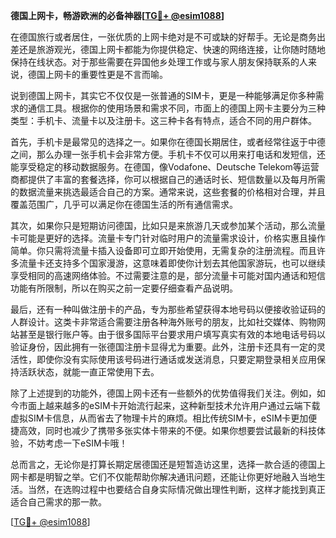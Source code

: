 **德国上网卡，畅游欧洲的必备神器[[TG💪+ @esim1088](https://t.me/s/esim1088)]**

在德国旅行或者居住，一张优质的上网卡绝对是不可或缺的好帮手。无论是商务出差还是旅游观光，德国上网卡都能为你提供稳定、快速的网络连接，让你随时随地保持在线状态。对于那些需要在异国他乡处理工作或与家人朋友保持联系的人来说，德国上网卡的重要性更是不言而喻。

说到德国上网卡，其实它不仅仅是一张普通的SIM卡，更是一种能够满足你多种需求的通信工具。根据你的使用场景和需求不同，市面上的德国上网卡主要分为三种类型：手机卡、流量卡以及注册卡。这三种卡各有特点，适合不同的用户群体。

首先，手机卡是最常见的选择之一。如果你在德国长期居住，或者经常往返于中德之间，那么办理一张手机卡会非常方便。手机卡不仅可以用来打电话和发短信，还能享受稳定的移动数据服务。在德国，像Vodafone、Deutsche Telekom等运营商都提供了丰富的套餐选择，你可以根据自己的通话时长、短信数量以及每月所需的数据流量来挑选最适合自己的方案。通常来说，这些套餐的价格相对合理，并且覆盖范围广，几乎可以满足你在德国生活的所有通信需求。

其次，如果你只是短期访问德国，比如只是来旅游几天或参加某个活动，那么流量卡可能是更好的选择。流量卡专门针对临时用户的流量需求设计，价格实惠且操作简单。你只需将流量卡插入设备即可立即开始使用，无需复杂的注册流程。而且许多流量卡还支持多个国家漫游，这意味着即使你计划去其他国家游玩，也可以继续享受相同的高速网络体验。不过需要注意的是，部分流量卡可能对国内通话和短信功能有所限制，所以在购买之前一定要仔细查看产品说明。

最后，还有一种叫做注册卡的产品，专为那些希望获得本地号码以便接收验证码的人群设计。这类卡非常适合需要注册各种海外账号的朋友，比如社交媒体、购物网站甚至是银行账户等。由于很多国际平台要求用户填写真实有效的本地电话号码以验证身份，因此拥有一张德国注册卡显得尤为重要。此外，注册卡还具有一定的灵活性，即使你没有实际使用该号码进行通话或发送消息，只要定期登录相关应用保持活跃状态，就能一直正常使用下去。

除了上述提到的功能外，德国上网卡还有一些额外的优势值得我们关注。例如，如今市面上越来越多的eSIM卡开始流行起来，这种新型技术允许用户通过云端下载虚拟SIM卡信息，从而省去了物理卡片的麻烦。相比传统SIM卡，eSIM卡更加便捷高效，同时也减少了携带多张实体卡带来的不便。如果你想要尝试最新的科技体验，不妨考虑一下eSIM卡哦！

总而言之，无论你是打算长期定居德国还是短暂造访这里，选择一款合适的德国上网卡都是明智之举。它们不仅能帮助你解决通讯问题，还能让你更好地融入当地生活。当然，在选购过程中也要结合自身实际情况做出理性判断，这样才能找到真正适合自己需求的那一款。

[[TG💪+ @esim1088](https://t.me/s/esim1088)]